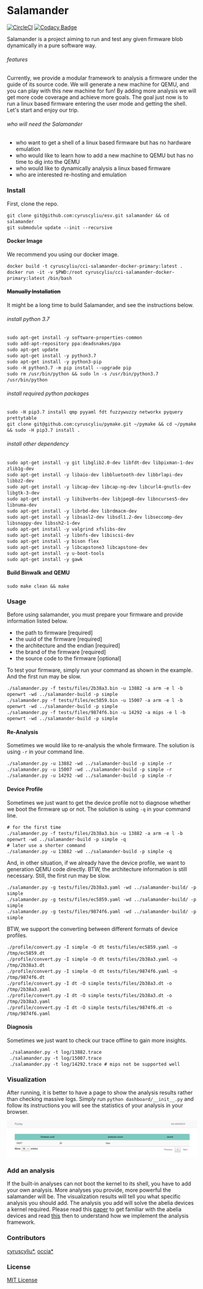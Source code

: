 # Salamander

[![CircleCI](https://circleci.com/gh/cyruscyliu/esv/tree/master.svg?style=svg&circle-token=7f12caaa351d02731d57d8165e634dc3e3537d33)](https://circleci.com/gh/cyruscyliu/esv/tree/master)
[![Codacy Badge](https://api.codacy.com/project/badge/Grade/a7aacb11a3b14a7d8e069d8a440a43c0)](https://www.codacy.com?utm_source=github.com&amp;utm_medium=referral&amp;utm_content=cyruscyliu/esv&amp;utm_campaign=Badge_Grade)

Salamander is a project aiming to run and test any given firmware blob dynamically in a pure software way.

###### features
Currently, we provide a modular framework to analysis a firmware under the guide of its source code. We 
will generate a new machine for QEMU, and you can play with this new machine for fun! By adding more analysis
we will get more code coverage and achieve more goals. The goal just now is to run a linux based firmware
entering the user mode and getting the shell. Let's start and enjoy our trip.

###### who will need the Salamander
+ who want to get a shell of a linux based firmware but has no hardware emulation
+ who would like to learn how to add a new machine to QEMU but has no time to dig into the QEMU
+ who would like to dynamically analysis a linux based firmware
+ who are interested re-hosting and emulation

### Install

First, clone the repo.

```shell script
git clone git@github.com:cyruscyliu/esv.git salamander && cd salamander
git submodule update --init --recursive
```

#### Docker Image

We recommend you using our docker image.

```shell script
docker build -t cyruscyliu/cci-salamander-docker-primary:latest .
docker run -it -v $PWD:/root cyruscyliu/cci-salamander-docker-primary:latest /bin/bash
```

#### ~~Manually Installation~~

It might be a long time to build Salamander, and see the instructions below.

###### install python 3.7

```shell script
sudo apt-get install -y software-properties-common
sudo add-apt-repository ppa:deadsnakes/ppa
sudo apt-get update
sudo apt-get install -y python3.7
sudo apt-get install -y python3-pip
sudo -H python3.7 -m pip install --upgrade pip
sudo rm /usr/bin/python && sudo ln -s /usr/bin/python3.7 /usr/bin/python
```

###### install required python packages

```shell script
sudo -H pip3.7 install qmp pyyaml fdt fuzzywuzzy networkx pyquery prettytable
git clone git@github.com:cyruscyliu/pymake.git ~/pymake && cd ~/pymake && sudo -H pip3.7 install .
```

###### install other dependency

```shell script
sudo apt-get install -y git libglib2.0-dev libfdt-dev libpixman-1-dev zlib1g-dev
sudo apt-get install -y libaio-dev libbluetooth-dev libbrlapi-dev libbz2-dev
sudo apt-get install -y libcap-dev libcap-ng-dev libcurl4-gnutls-dev libgtk-3-dev
sudo apt-get install -y libibverbs-dev libjpeg8-dev libncurses5-dev libnuma-dev
sudo apt-get install -y librbd-dev librdmacm-dev
sudo apt-get install -y libsasl2-dev libsdl1.2-dev libseccomp-dev libsnappy-dev libssh2-1-dev
sudo apt-get install -y valgrind xfslibs-dev
sudo apt-get install -y libnfs-dev libiscsi-dev
sudo apt-get install -y bison flex
sudo apt-get install -y libcapstone3 libcapstone-dev
sudo apt-get install -y u-boot-tools
sudo apt-get install -y gawk
```

#### Build Binwalk and QEMU

```shell script
sudo make clean && make
```

### Usage

Before using salamander, you must prepare your firmware and provide information listed below.
+ the path to firmware [required]
+ the uuid of the firmware [required]
+ the architecture and the endian [required]
+ the brand of the firmware [required]
+ the source code to the firmware [optional]

To test your firmware, simply run your command as shown in the example. And the first run may be slow.

```shell script
./salamander.py -f tests/files/2b38a3.bin -u 13882 -a arm -e l -b openwrt -wd ../salamander-build -p simple
./salamander.py -f tests/files/ec5859.bin -u 15007 -a arm -e l -b openwrt -wd ../salamander-build -p simple
./salamander.py -f tests/files/9874f6.bin -u 14292 -a mips -e l -b openwrt -wd ../salamander-build -p simple
```

#### Re-Analysis

Sometimes we would like to re-analysis the whole firmware. The solution is using `-r` in your command line.

```shell script
./salamander.py -u 13882 -wd ../salamander-build -p simple -r
./salamander.py -u 15007 -wd ../salamander-build -p simple -r 
./salamander.py -u 14292 -wd ../salamander-build -p simple -r
```

#### Device Profile

Sometimes we just want to get the device profile not to diagnose whether we boot the firmware up or not.
The solution is using `-q` in your command line.

````shell script
# for the first time
./salamander.py -f tests/files/2b38a3.bin -u 13882 -a arm -e l -b openwrt -wd ../salamander-build -p simple -q
# later use a shorter command
./salamander.py -u 13882 -wd ../salamander-build -p simple -q
````

And, in other situation, if we already have the device profile, we want to generation QEMU code directly.
BTW, the architecture information is still necessary. Still, the first run may be slow.

```shell script
./salamander.py -g tests/files/2b38a3.yaml -wd ../salamander-build/ -p simple
./salamander.py -g tests/files/ec5859.yaml -wd ../salamander-build/ -p simple
./salamander.py -g tests/files/9874f6.yaml -wd ../salamander-build/ -p simple
```

BTW, we support the converting between different formats of device profiles.

```shell script
./profile/convert.py -I simple -O dt tests/files/ec5859.yaml -o /tmp/ec5859.dt
./profile/convert.py -I simple -O dt tests/files/2b38a3.yaml -o /tmp/2b38a3.dt
./profile/convert.py -I simple -O dt tests/files/9874f6.yaml -o /tmp/9874f6.dt
./profile/convert.py -I dt -O simple tests/files/2b38a3.dt -o /tmp/2b38a3.yaml
./profile/convert.py -I dt -O simple tests/files/2b38a3.dt -o /tmp/2b38a3.yaml
./profile/convert.py -I dt -O simple tests/files/9874f6.dt -o /tmp/9874f6.yaml
```

#### Diagnosis

Sometimes we just want to check our trace offline to gain more insights.

```shell script
 ./salamander.py -t log/13882.trace
 ./salamander.py -t log/15007.trace
 ./salamander.py -t log/14292.trace # mips not be supported well
```

### Visualization

After running, it is better to have a page to show the analysis results rather than checking massive logs. Simply run
`python dashboard/__init__.py` and follow its instructions you will see the statistics of your analysis in your browser.

![dashboard](./dashboard/dashboard.png)

### Add an analysis

If the built-in analyses can not boot the kernel to its shell, you have to add your own analysis. 
More analyses you provide, more powerful the salamander will be. The visualization results will tell you what specific 
analysis you should add. The analysis you add will solve the abelia devices a kernel required. Please read 
this [paper]() to get familiar with the abelia devices and read [this](./analyses/README.md) then to understand
how we implement the analysis framework.

### Contributors
[cyruscyliu*](https://github.com/cyruscyliu/esv), [occia*](https://github.com/occia)

### License
[MIT License](./LICENSE)
